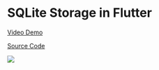 # SQLite Storage in Flutter

[Video Demo](https://youtu.be/OY7r3CWjdgE)

[Source Code](../source/sqlite-storage-in-flutter.dart)

![](../images/sqlite-storage-in-flutter.jpg)
